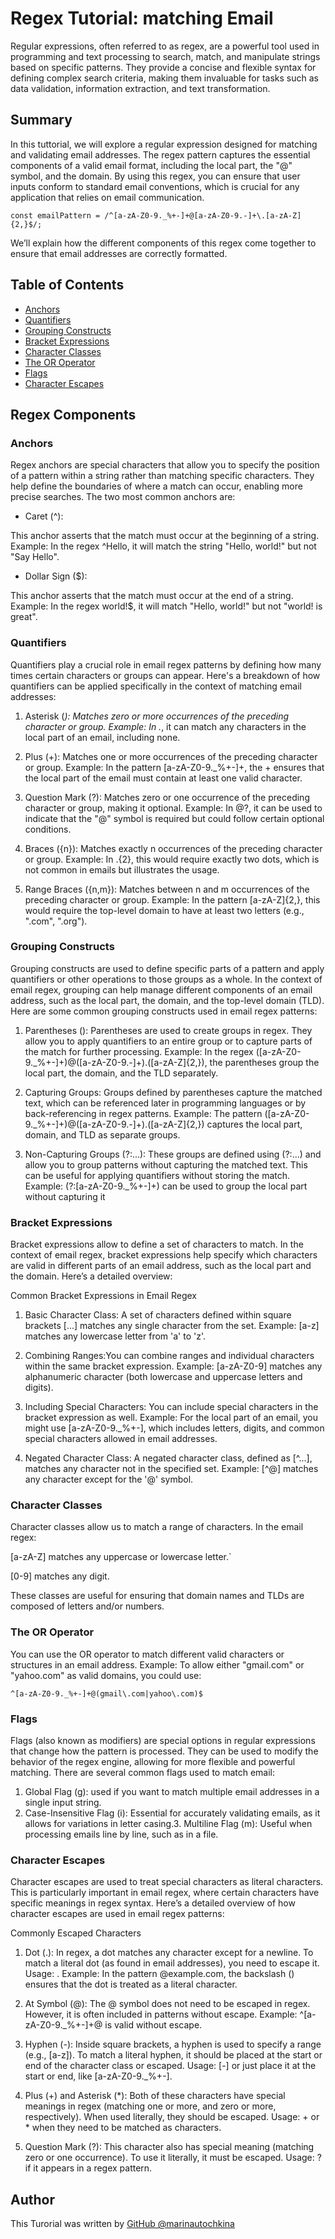 # Regex Tutorial: matching Email

Regular expressions, often referred to as regex, are a powerful tool used in programming and text processing to search, match, and manipulate strings based on specific patterns. They provide a concise and flexible syntax for defining complex search criteria, making them invaluable for tasks such as data validation, information extraction, and text transformation.

## Summary

In this tuttorial, we will explore a regular expression designed for matching and validating email addresses. The regex pattern captures the essential components of a valid email format, including the local part, the "@" symbol, and the domain. By using this regex, you can ensure that user inputs conform to standard email conventions, which is crucial for any application that relies on email communication.

``const emailPattern = /^[a-zA-Z0-9._%+-]+@[a-zA-Z0-9.-]+\.[a-zA-Z]{2,}$/;``

We’ll explain how the different components of this regex come together to ensure that email addresses are correctly formatted.

## Table of Contents

- [Anchors](#anchors)
- [Quantifiers](#quantifiers)
- [Grouping Constructs](#grouping-constructs)
- [Bracket Expressions](#bracket-expressions)
- [Character Classes](#character-classes)
- [The OR Operator](#the-or-operator)
- [Flags](#flags)
- [Character Escapes](#character-escapes)

## Regex Components

### Anchors

Regex anchors are special characters that allow you to specify the position of a pattern within a string rather than matching specific characters. They help define the boundaries of where a match can occur, enabling more precise searches. The two most common anchors are:

- Caret (^):

This anchor asserts that the match must occur at the beginning of a string.
Example: In the regex ^Hello, it will match the string "Hello, world!" but not "Say Hello".

- Dollar Sign ($):

This anchor asserts that the match must occur at the end of a string.
Example: In the regex world!$, it will match "Hello, world!" but not "world! is great".


### Quantifiers

Quantifiers play a crucial role in email regex patterns by defining how many times certain characters or groups can appear. Here's a breakdown of how quantifiers can be applied specifically in the context of matching email addresses:

1. Asterisk (*): Matches zero or more occurrences of the preceding character or group. Example: In .*, it can match any characters in the local part of an email, including none.

2. Plus (+): Matches one or more occurrences of the preceding character or group.
Example: In the pattern [a-zA-Z0-9._%+-]+, the + ensures that the local part of the email must contain at least one valid character.

3. Question Mark (?): Matches zero or one occurrence of the preceding character or group, making it optional.
Example: In @?, it can be used to indicate that the "@" symbol is required but could follow certain optional conditions.

4. Braces ({n}): Matches exactly n occurrences of the preceding character or group. Example: In \.{2}, this would require exactly two dots, which is not common in emails but illustrates the usage.

5. Range Braces ({n,m}): Matches between n and m occurrences of the preceding character or group. Example: In the pattern [a-zA-Z]{2,}, this would require the top-level domain to have at least two letters (e.g., ".com", ".org").

### Grouping Constructs

 Grouping constructs are used to define specific parts of a pattern and apply quantifiers or other operations to those groups as a whole. In the context of email regex, grouping can help manage different components of an email address, such as the local part, the domain, and the top-level domain (TLD). Here are some common grouping constructs used in email regex patterns:

1. Parentheses (): Parentheses are used to create groups in regex. They allow you to apply quantifiers to an entire group or to capture parts of the match for further processing. Example: In the regex ([a-zA-Z0-9._%+-]+)@([a-zA-Z0-9.-]+)\.([a-zA-Z]{2,}), the parentheses group the local part, the domain, and the TLD separately.

2. Capturing Groups: Groups defined by parentheses capture the matched text, which can be referenced later in programming languages or by back-referencing in regex patterns. Example: The pattern ([a-zA-Z0-9._%+-]+)@([a-zA-Z0-9.-]+)\.([a-zA-Z]{2,}) captures the local part, domain, and TLD as separate groups.

3. Non-Capturing Groups (?:...): These groups are defined using (?:...) and allow you to group patterns without capturing the matched text. This can be useful for applying quantifiers without storing the match.
Example: (?:[a-zA-Z0-9._%+-]+) can be used to group the local part without capturing it

### Bracket Expressions

Bracket expressions allow to define a set of characters to match. In the context of email regex, bracket expressions help specify which characters are valid in different parts of an email address, such as the local part and the domain. Here’s a detailed overview:

Common Bracket Expressions in Email Regex

1. Basic Character Class: A set of characters defined within square brackets [...] matches any single character from the set. Example: [a-z] matches any lowercase letter from 'a' to 'z'.
2. Combining Ranges:You can combine ranges and individual characters within the same bracket expression. Example: [a-zA-Z0-9] matches any alphanumeric character (both lowercase and uppercase letters and digits).

3. Including Special Characters: You can include special characters in the bracket expression as well. Example: For the local part of an email, you might use [a-zA-Z0-9._%+-], which includes letters, digits, and common special characters allowed in email addresses.

4. Negated Character Class: A negated character class, defined as [^...], matches any character not in the specified set. Example: [^@] matches any character except for the '@' symbol.

### Character Classes

Character classes allow us to match a range of characters. In the email regex:

[a-zA-Z] matches any uppercase or lowercase letter.`

[0-9] matches any digit.

These classes are useful for ensuring that domain names and TLDs are composed of letters and/or numbers.

### The OR Operator

You can use the OR operator to match different valid characters or structures in an email address.
Example: To allow either "gmail.com" or "yahoo.com" as valid domains, you could use:

``^[a-zA-Z0-9._%+-]+@(gmail\.com|yahoo\.com)$``

### Flags

Flags (also known as modifiers) are special options in regular expressions that change how the pattern is processed. They can be used to modify the behavior of the regex engine, allowing for more flexible and powerful matching. 
There are several common flags used to match email: 

1. Global Flag (g): used if you want to match multiple email addresses in a single input string.
2. Case-Insensitive Flag (i): Essential for accurately validating emails, as it allows for variations in letter casing.3. 
Multiline Flag (m): Useful when processing emails line by line, such as in a file.

### Character Escapes

Character escapes are used to treat special characters as literal characters. This is particularly important in email regex, where certain characters have specific meanings in regex syntax. Here’s a detailed overview of how character escapes are used in email regex patterns:

Commonly Escaped Characters

1. Dot (.): In regex, a dot matches any character except for a newline. To match a literal dot (as found in email addresses), you need to escape it.
Usage: \. Example: In the pattern @example\.com, the backslash (\) ensures that the dot is treated as a literal character.

2. At Symbol (@): The @ symbol does not need to be escaped in regex. However, it is often included in patterns without escape. Example: ^[a-zA-Z0-9._%+-]+@ is valid without escape.

3. Hyphen (-): Inside square brackets, a hyphen is used to specify a range (e.g., [a-z]). To match a literal hyphen, it should be placed at the start or end of the character class or escaped. Usage: [-] or just place it at the start or end, like [a-zA-Z0-9._%+-].

4. Plus (+) and Asterisk (*): Both of these characters have special meanings in regex (matching one or more, and zero or more, respectively). When used literally, they should be escaped. Usage: \+ or \* when they need to be matched as characters.

5. Question Mark (?): This character also has special meaning (matching zero or one occurrence). To use it literally, it must be escaped. Usage: \? if it appears in a regex pattern.

## Author

This Turorial was written by [GitHub @marinautochkina](https://github.com/marinautochkina)
